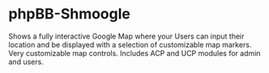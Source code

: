 # phpBB-Shmoogle
Shows a fully interactive Google Map where your Users can input their location and be displayed with a selection of customizable map markers. Very customizable map controls. Includes ACP and UCP modules for admin and users.
